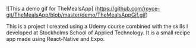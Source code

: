 ![This a demo gif for TheMealsApp] (https://github.com/royce-git/TheMealsApp/blob/master/demo/TheMealsAppGif.gif)

This is a project I created using a Udemy course combined with the skills I developed at Stockholms School of Applied Technology. It is a small recipe app made using React-Native and Expo.
